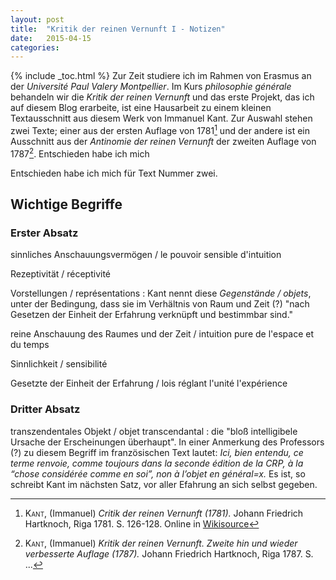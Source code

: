 ```yaml
---
layout: post
title:  "Kritik der reinen Vernunft I - Notizen"
date:   2015-04-15
categories: 
---
```

{% include _toc.html %}
Zur Zeit studiere ich im Rahmen von Erasmus an der *Université Paul Valery Montpellier*. Im Kurs *philosophie générale* behandeln wir die *Kritik der reinen Vernunft* und das erste Projekt, das ich auf diesem Blog erarbeite, ist eine Hausarbeit zu einem kleinen Textausschnitt aus diesem Werk von Immanuel Kant. Zur Auswahl stehen zwei Texte; einer aus der ersten Auflage von 1781[^1] und der andere ist ein Ausschnitt aus der *Antinomie der reinen Vernunft* der zweiten Auflage von 1787[^2]. Entschieden habe ich mich 

[^1]: <span style="font-variant: small-caps">Kant,</span> (Immanuel) *Critik der reinen Vernunft (1781).* Johann Friedrich Hartknoch, Riga 1781. S. 126-128.
    Online in [Wikisource](http://de.wikisource.org/wiki/Critik_der_reinen_Vernunft_%281781%29)  
    
[^2]: <span style="font-variant: small-caps">Kant,</span> (Immanuel) *Kritik der reinen Vernunft. Zweite hin und wieder verbesserte Auflage (1787).* Johann Friedrich Hartknoch, Riga 1787. S. ...

Entschieden habe ich mich für Text Nummer zwei.

## Wichtige Begriffe

### Erster Absatz

sinnliches Anschauungsvermögen / le pouvoir sensible d'intuition  

Rezeptivität / réceptivité  

Vorstellungen / représentations
   : Kant nennt diese *Gegenstände / objets*, unter der Bedingung, dass sie im Verhältnis von Raum und Zeit (?) "nach Gesetzen der Einheit der Erfahrung verknüpft und bestimmbar sind."

reine Anschauung des Raumes und der Zeit /  intuition pure de l'espace et du temps  

Sinnlichkeit / sensibilité  

Gesetzte der Einheit der Erfahrung / lois réglant l'unité l'expérience  

### Dritter Absatz

transzendentales Objekt / objet transcendantal
   : die "bloß intelligibele Ursache der Erscheinungen überhaupt". In einer Anmerkung des Professors (?) zu diesem Begriff im französischen Text lautet: *Ici, bien entendu, ce terme renvoie, comme toujours dans la seconde édition de la CRP, à la “chose considérée comme en soi”, non à l’objet en général=x.* Es ist, so schreibt Kant im nächsten Satz, vor aller Efahrung an sich selbst gegeben.

